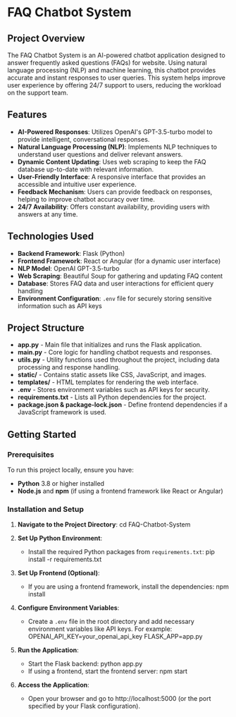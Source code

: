 # FAQ Chatbot System

## Project Overview

The FAQ Chatbot System is an AI-powered chatbot application designed to answer frequently asked questions (FAQs) for website. Using natural language processing (NLP) and machine learning, this chatbot provides accurate and instant responses to user queries. This system helps improve user experience by offering 24/7 support to users, reducing the workload on the support team.

## Features

- **AI-Powered Responses**: Utilizes OpenAI's GPT-3.5-turbo model to provide intelligent, conversational responses.
- **Natural Language Processing (NLP)**: Implements NLP techniques to understand user questions and deliver relevant answers.
- **Dynamic Content Updating**: Uses web scraping to keep the FAQ database up-to-date with relevant information.
- **User-Friendly Interface**: A responsive interface that provides an accessible and intuitive user experience.
- **Feedback Mechanism**: Users can provide feedback on responses, helping to improve chatbot accuracy over time.
- **24/7 Availability**: Offers constant availability, providing users with answers at any time.

## Technologies Used

- **Backend Framework**: Flask (Python)
- **Frontend Framework**: React or Angular (for a dynamic user interface)
- **NLP Model**: OpenAI GPT-3.5-turbo
- **Web Scraping**: Beautiful Soup for gathering and updating FAQ content
- **Database**: Stores FAQ data and user interactions for efficient query handling
- **Environment Configuration**: `.env` file for securely storing sensitive information such as API keys

## Project Structure

- **app.py** - Main file that initializes and runs the Flask application.
- **main.py** - Core logic for handling chatbot requests and responses.
- **utils.py** - Utility functions used throughout the project, including data processing and response handling.
- **static/** - Contains static assets like CSS, JavaScript, and images.
- **templates/** - HTML templates for rendering the web interface.
- **.env** - Stores environment variables such as API keys for security.
- **requirements.txt** - Lists all Python dependencies for the project.
- **package.json & package-lock.json** - Define frontend dependencies if a JavaScript framework is used.

## Getting Started

### Prerequisites

To run this project locally, ensure you have:
- **Python** 3.8 or higher installed
- **Node.js** and **npm** (if using a frontend framework like React or Angular)

### Installation and Setup

1. **Navigate to the Project Directory**:
   cd FAQ-Chatbot-System

2. **Set Up Python Environment**:
   - Install the required Python packages from `requirements.txt`:
     pip install -r requirements.txt

3. **Set Up Frontend (Optional)**:
   - If you are using a frontend framework, install the dependencies:
     npm install

4. **Configure Environment Variables**:
   - Create a `.env` file in the root directory and add necessary environment variables like API keys. For example:
     OPENAI_API_KEY=your_openai_api_key
     FLASK_APP=app.py

5. **Run the Application**:
   - Start the Flask backend:
     python app.py
   - If using a frontend, start the frontend server:
     npm start

6. **Access the Application**:
   - Open your browser and go to http://localhost:5000 (or the port specified by your Flask configuration).
